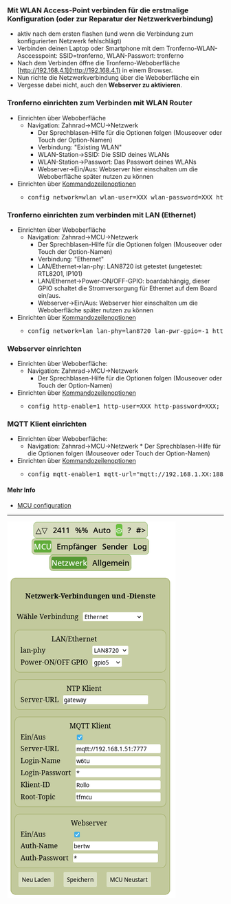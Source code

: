 ### Mit WLAN Access-Point verbinden für die erstmalige Konfiguration (oder zur Reparatur der Netzwerkverbindung)
* aktiv nach dem ersten flashen (und wenn die Verbindung zum konfigurierten Netzwerk fehlschlägt)
* Verbinden deinen Laptop oder Smartphone mit dem Tronferno-WLAN-Asccesspoint: SSID=tronferno, WLAN-Passwort: tronferno
* Nach dem Verbinden öffne die Tronferno-Weboberfläche [http://192.168.4.1](http://192.168.4.1) in einem Browser.
* Nun richte die Netzwerkverbindung über die Weboberfläche ein
* Vergesse dabei nicht, auch den <strong>Webserver zu aktivieren</strong>.

### Tronferno einrichten zum Verbinden mit WLAN Router
* Einrichten über Weboberfläche
  * Navigation: Zahnrad->MCU->Netzwerk
     * Der Sprechblasen-Hilfe für die Optionen folgen (Mouseover oder Touch der Option-Namen)
     * Verbindung: "Existing WLAN"
     * WLAN-Station->SSID: Die SSID deines WLANs
     * WLAN-Station->Passwort: Das Passwort deines WLANs
     * Webserver->Ein/Aus: Webserver hier einschalten um die Weboberfläche später nutzen zu können
* Einrichten über [Kommandozeilenoptionen](mcu_config_cli-de.md)
  * <pre>config network=wlan wlan-user=XXX wlan-password=XXX http-enable=1;</pre>

### Tronferno einrichten zum verbinden mit LAN (Ethernet)
* Einrichten über Weboberfläche
  * Navigation: Zahnrad->MCU->Netzwerk
     * Der Sprechblasen-Hilfe für die Optionen folgen (Mouseover oder Touch der Option-Namen)
     * Verbindung: "Ethernet"
     * LAN/Ethernet->lan-phy: LAN8720 ist getestet (ungetestet: RTL8201, IP101)
     * LAN/Ethernet->Power-ON/OFF-GPIO: boardabhängig, dieser GPIO schaltet die Stromversorgung für Ethernet auf dem Board ein/aus.
     * Webserver->Ein/Aus: Webserver hier einschalten um die Weboberfläche später nutzen zu können
* Einrichten über [Kommandozeilenoptionen](mcu_config_cli-de.md)
  * <pre>config network=lan lan-phy=lan8720 lan-pwr-gpio=-1 http-enable=1;</pre>
  

### Webserver einrichten
  * Einrichten über Weboberfläche:
     * Navigation: Zahnrad->MCU->Netzwerk
       * Der Sprechblasen-Hilfe für die Optionen folgen (Mouseover oder Touch der Option-Namen)
  * Einrichten über [Kommandozeilenoptionen](mcu_config_cli-de.md)
     * <pre>config http-enable=1 http-user=XXX http-password=XXX;</pre>
 
### MQTT Klient einrichten
  * Einrichten über Weboberfläche:
     * Navigation: Zahnrad->MCU->Netzwerk
            * Der Sprechblasen-Hilfe für die Optionen folgen (Mouseover oder Touch der Option-Namen)
  * Einrichten über [Kommandozeilenoptionen](mcu_config_cli-de.md)
     * <pre>config mqtt-enable=1 mqtt-url="mqtt://192.168.1.XX:1883" mqtt-user=XXX mqtt-password=XXX mqtt-root-topic=tfmcu mqtt-client-id=Rollo;</pre>
  
#### Mehr Info
  * [MCU configuration](mcu_config.md)

  
------------

![ScreenShot](img/tfmcu_settings_net.png)